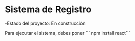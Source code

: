 <h1>Sistema de Registro</h1>

-Estado del proyecto: En construcción 

Para ejecutar el sistema, debes poner
´´´ npm install react´´´
